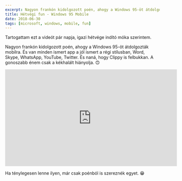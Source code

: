 ```yaml
---
excerpt: Nagyon frankón kidolgozott poén, ahogy a Windows 95-öt átdolgozták mobilra.
title: Hétvégi fun - Windows 95 Mobile
date: 2018-06-30
tags: [microsoft, windows, mobile, fun]
---
```


Tartogattam ezt a videót pár napja, igazi hétvége indító móka szerintem.

Nagyon frankón kidolgozott poén, ahogy a Windows 95-öt átdolgozták mobilra. És van minden ismert app a jól ismert a régi stílusban, Word, Skype, WhatsApp, YouTube, Twitter. És naná, hogy Clippy is felbukkan. A gonoszabb énem csak a kékhalált hiányolja. 🙃

<iframe width="560" height="315" src="https://www.youtube.com/embed/D0DDQumaaCg" frameborder="0" allow="autoplay; encrypted-media" allowfullscreen></iframe>

Ha ténylegesen lenne ilyen, már csak poénból is szereznék egyet. 😁